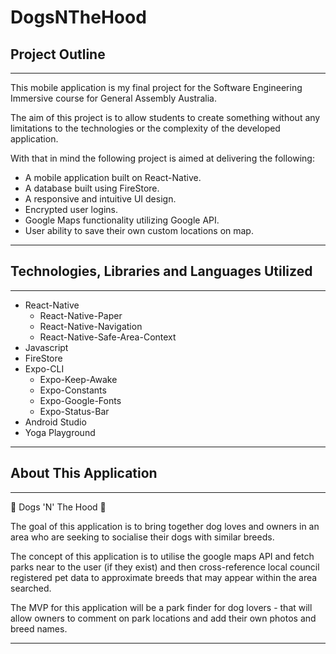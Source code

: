 # DogsNTheHood

## Project Outline
- - - -
This mobile application is my final project for the Software Engineering Immersive course for General Assembly Australia. 

The aim of this project is to allow students to create something without any limitations to the technologies or the complexity of the developed application. 

With that in mind the following project is aimed at delivering the following:

- A mobile application built on React-Native.
- A database built using FireStore.
- A responsive and intuitive UI design.
- Encrypted user logins.
- Google Maps functionality utilizing Google API.
- User ability to save their own custom locations on map.

- - - - 

## Technologies, Libraries and Languages Utilized
- - - -
- React-Native
  - React-Native-Paper
  - React-Native-Navigation
  - React-Native-Safe-Area-Context
- Javascript
- FireStore
- Expo-CLI
  - Expo-Keep-Awake
  - Expo-Constants
  - Expo-Google-Fonts
  - Expo-Status-Bar
- Android Studio
- Yoga Playground
- - - -
## About This Application
- - - -
:dog: Dogs 'N' The Hood :dog:

The goal of this application is to bring together dog loves and owners in an area who are seeking to socialise their dogs with similar breeds. 

The concept of this application is to utilise the google maps API and fetch parks near to the user (if they exist) and then cross-reference local council registered pet data to approximate breeds that may appear within the area searched.

The MVP for this application will be a park finder for dog lovers - that will allow owners to comment on park locations and add their own photos and breed names.

- - - -

